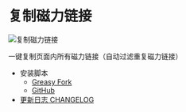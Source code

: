 # 复制磁力链接

![复制磁力链接](https://img.shields.io/greasyfork/v/491959)

一键复制页面内所有磁力链接（自动过滤重复磁力链接）

- 安装脚本
  - [Greasy Fork](https://greasyfork.org/zh-CN/scripts/491959)
  - [GitHub](https://github.com/maomao1996/tampermonkey-scripts/raw/gh-pages/copy-magnet-link.user.js)
- [更新日志 CHANGELOG](./CHANGELOG.md)
